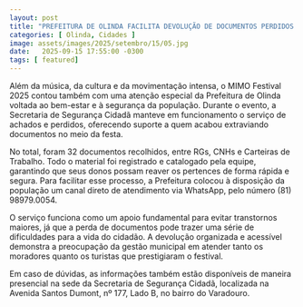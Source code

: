 ```yaml
---
layout: post
title: "PREFEITURA DE OLINDA FACILITA DEVOLUÇÃO DE DOCUMENTOS PERDIDOS DURANTE O MIMO FESTIVAL 2025"
categories: [ Olinda, Cidades ]
image: assets/images/2025/setembro/15/05.jpg
date:   2025-09-15 17:55:00 -0300
tags: [ featured]
---
```

Além da música, da cultura e da movimentação intensa, o MIMO Festival 2025 contou também com uma atenção especial da Prefeitura de Olinda voltada ao bem-estar e à segurança da população. Durante o evento, a Secretaria de Segurança Cidadã manteve em funcionamento o serviço de achados e perdidos, oferecendo suporte a quem acabou extraviando documentos no meio da festa.

No total, foram 32 documentos recolhidos, entre RGs, CNHs e Carteiras de Trabalho. Todo o material foi registrado e catalogado pela equipe, garantindo que seus donos possam reaver os pertences de forma rápida e segura. Para facilitar esse processo, a Prefeitura colocou à disposição da população um canal direto de atendimento via WhatsApp, pelo número (81) 98979.0054.

O serviço funciona como um apoio fundamental para evitar transtornos maiores, já que a perda de documentos pode trazer uma série de dificuldades para a vida do cidadão. A devolução organizada e acessível demonstra a preocupação da gestão municipal em atender tanto os moradores quanto os turistas que prestigiaram o festival.

Em caso de dúvidas, as informações também estão disponíveis de maneira presencial na sede da Secretaria de Segurança Cidadã, localizada na Avenida Santos Dumont, nº 177, Lado B, no bairro do Varadouro.